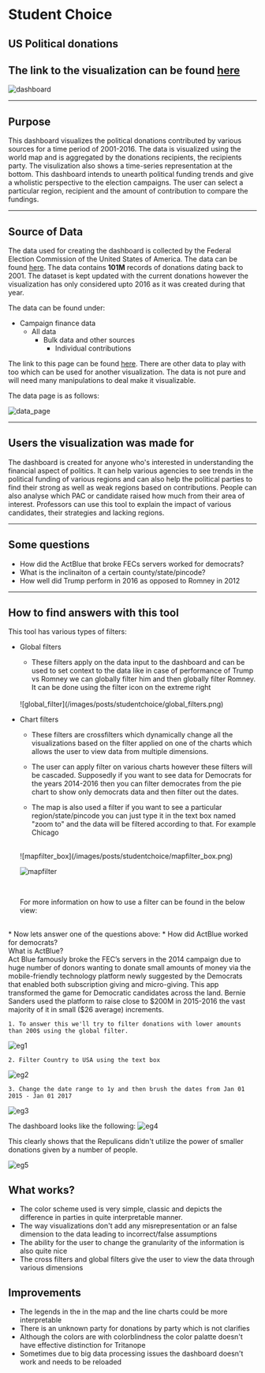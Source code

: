 # Student Choice

## US Political donations
## The link to the visualization can be found [here](https://demo-political.heavy.ai/mapd/dashboard/50)

![dashboard](/images/posts/studentchoice/dashboard.png)

___

## Purpose

This dashboard visualizes the political donations contributed by various sources for a time period of 2001-2016. The data is visualized using the world map and is aggregated by the donations recipients, the recipients party. The visulization also shows a time-series representation at the bottom. This dashboard intends to unearth political funding trends and give a wholistic perspective to the election campaigns. The user can select a particular region, recipient and the amount of contribution to compare the fundings.

___


## Source of Data

The data used for creating the dashboard is collected by the Federal Election Commission of the United States of America. The data can be found [here](https://www.fec.gov). The data contains **101M** records of donations dating back to 2001. The dataset is kept updated with the current donations however the visualization has only considered upto 2016 as it was created during that year.

The data can be found under:
* Campaign finance data
    * All data
        * Bulk data and other sources
            * Individual contributions

The link to this page can be found [here](https://www.fec.gov/data/browse-data/?tab=bulk-data). There are other data to play with too which can be used for another visualization. The data is not pure and will need many manipulations to deal make it visualizable.

The data page is as follows:

![data_page](/images/posts/studentchoice/data_page.png)


___

## Users the visualization was made for

The dashboard is created for anyone who's interested in understanding the financial aspect of politics. It can help various agencies to see trends in the political funding of various regions and can also help the political parties to find their strong as well as weak regions based on contributions. People can also analyse which PAC or candidate raised how much from their area of interest. Professors can use this tool to explain the impact of various candidates, their strategies and lacking regions.

___

## Some questions

* How did the ActBlue that broke FECs servers worked for democrats?
* What is the inclinaiton of a certain county/state/pincode?
* How well did Trump perform in 2016 as opposed to Romney in 2012

___

## How to find answers with this tool

This tool has various types of filters:
* Global filters
    * These filters apply on the data input to the dashboard and can be used to set context to the data like in case of performance of Trump vs Romney we can globally filter him and then globally filter Romney. It can be done using the filter icon on the extreme right
    <br>
    ![global_filter](/images/posts/studentchoice/global_filters.png)
    <br>
* Chart filters
    * These filters are crossfilters which dynamically change all the visualizations based on the filter applied on one of the charts which allows the user to view data from multiple dimensions.

    * The user can apply filter on various charts however these filters will be cascaded. Supposedly if you want to see data for Democrats for the years 2014-2016 then you can filter democrates from the pie chart to show only democrats data and then filter out the dates.

    * The map is also used a filter if you want to see a particular region/state/pincode you can just type it in the text box named "zoom to" and the data will be filtered according to that. For example Chicago

    <br>
    ![mapfilter_box](/images/posts/studentchoice/mapfilter_box.png)
    <br>

    ![mapfilter](/images/posts/studentchoice/mapfilter.png)

    <br>

    For more information on how to use a filter can be found in the below view:

<br>
* Now lets answer one of the questions above: 
    * How did ActBlue worked for democrats? <br>
    What is ActBlue? <br>
    Act Blue famously broke the FEC’s servers in the 2014 campaign due to huge number of donors wanting to donate small amounts of money via the mobile-friendly technology platform newly suggested by the Democrats that enabled both subscription giving and micro-giving. This app transformed the game for Democratic candidates across the land. Bernie Sanders used the platform to raise close to $200M in 2015-2016 the vast majority of it in small ($26 average) increments. <br>

    1. To answer this we'll try to filter donations with lower amounts than 200$ using the global filter. 
    
![eg1](/images/posts/studentchoice/eg1.png)

    2. Filter Country to USA using the text box

![eg2](/images/posts/studentchoice/eg2.png)

    3. Change the date range to 1y and then brush the dates from Jan 01 2015 - Jan 01 2017

![eg3](/images/posts/studentchoice/eg3.png)

The dashboard looks like the following:
![eg4](/images/posts/studentchoice/eg4.png)

This clearly shows that the Repulicans didn't utilize the power of smaller donations given by a number of people.

![eg5](/images/posts/studentchoice/eg5.png)


## What works?

* The color scheme used is very simple, classic and depicts the difference in parties in quite interpretable manner.
* The way visualizations don't add any misrepresentation or an false dimension to the data leading to incorrect/false assumptions
* The ability for the user to change the granularity of the information is also quite nice
* The cross filters and global filters give the user to view the data through various dimensions

## Improvements

* The legends in the in the map and the line charts could be more interpretable
* There is an unknown party for donations by party which is not clarifies
* Although the colors are with colorblindness the color palatte doesn't have effective distinction for Tritanope
* Sometimes due to big data processing issues the dashboard doesn't work and needs to be reloaded